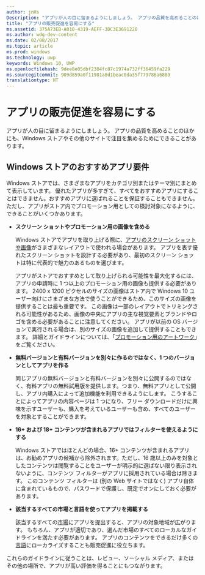 ```yaml
---
author: jnHs
Description: "アプリが人の目に留まるようにしましょう。 アプリの品質を高めることのほかにも、Windows ストアやその他のサイトで注目を集めるためにできることがあります。"
title: "アプリの販売促進を容易にする"
ms.assetid: 375A73EB-A010-4319-AEFF-3DC3E3691220
ms.author: wdg-dev-content
ms.date: 02/08/2017
ms.topic: article
ms.prod: windows
ms.technology: uwp
keywords: Windows 10, UWP
ms.openlocfilehash: 9dee8e05dbf2384fc87c1974a732ff36459fa229
ms.sourcegitcommit: 909d859a0f11981a8d1beac0da35f779786a6889
translationtype: HT
---
```

# <a name="make-your-app-easier-to-promote"></a>アプリの販売促進を容易にする


アプリが人の目に留まるようにしましょう。 アプリの品質を高めることのほかにも、Windows ストアやその他のサイトで注目を集めるためにできることがあります。

## <a name="windows-store-requirements-for-featured-apps"></a>Windows ストアのおすすめアプリ要件


Windows ストアでは、さまざまなアプリをカテゴリ別またはテーマ別にまとめて表示しています。 優れたアプリが多すぎて、すべてをおすすめアプリにすることはできません。おすすめアプリに選ばれることを保証することもできません。 ただし、アプリがストア内でプロモーション用としての検討対象になるように、できることがいくつかあります。

-   **スクリーン ショットやプロモーション用の画像を含める**

    Windows ストアでアプリを取り上げる際に、[アプリのスクリーン ショットや画像](app-screenshots-and-images.md)がさまざまなレイアウトで使われる場合があります。 アプリを表す優れたスクリーン ショットを設計する必要があり、最初のスクリーン ショットは特に代表的で魅力のあるものを選びます。

    アプリがストアでおすすめとして取り上げられる可能性を最大化するには、アプリの申請時に 1 つ以上のプロモーション用の画像も提供する必要があります。 2400 x 1200 ピクセルのサイズの画像はストア内で Windows 10 ユーザー向けにさまざまな方法で使うことができるため、このサイズの画像を提供することは最も重要です。 この画像は一部のレイアウトでトリミングされる可能性があるため、画像の中央にアプリの主な視覚要素とブランドやロゴを含める必要があることに注意してください。 アプリが以前の OS バージョンで実行される場合は、別のサイズの画像を追加して提供することもできます。 詳細とガイドラインについては、「[プロモーション用のアートワーク](app-screenshots-and-images.md#promotional-artwork)」をご覧ください。

-   **無料バージョンと有料バージョンを別々に作るのではなく、1 つのバージョンとしてアプリを作る**

    同じアプリの無料バージョンと有料バージョンを別々に公開するのではなく、有料アプリの無料試用版を提供します。つまり、無料アプリとして公開し、アプリ内購入によって追加機能を利用できるようにします。 こうすることによってアプリの内容ページは 1 つになり、フリー ダウンロードだけに興味を示すユーザーも、購入を考えているユーザーも含め、すべてのユーザーを対象とすることができます。

-   **16+ および 18+ コンテンツが含まれるアプリではフィルターを使えるようにする**

    Windows ストアではほとんどの場合、16+ コンテンツが含まれるアプリは、お勧めアプリの候補から除外されます。ただし、16 歳以上のみを対象としたコンテンツは閲覧することをユーザーが明示的に選ばない限り表示されないように、コンテンツ フィルターがアプリに採用されている場合は除きます。 このコンテンツ フィルターは (別の Web サイトではなく) アプリ自体に含まれているもので、パスワードで保護し、既定でオンにしておく必要があります。

-   **該当するすべての市場と言語を使ってアプリを掲載する**

    該当するすべての[市場](define-pricing-and-market-selection.md)にアプリを提出すると、アプリの対象地域が広がります。 もちろん、アプリが適切であり、選んだ市場のすべてのローカルなガイドラインを満たす必要があります。 アプリのコンテンツをできるだけ多くの[言語](supported-languages.md)にローカライズすることも販売促進に役立ちます。

これらのガイドラインに従うことは、レビュー、ソーシャル メディア、またはその他の場所で、アプリが高い評価を得ることにもつながります。

 

 




